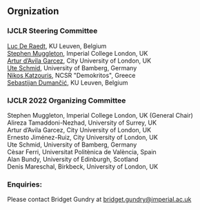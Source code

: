 ## Orgnization

### IJCLR Steering Committee

[Luc De Raedt](https://people.cs.kuleuven.be/~luc.deraedt/), KU Leuven, Belgium <br>
[Stephen Muggleton](http://wp.doc.ic.ac.uk/shm/), Imperial College London, UK <br>
[Artur d’Avila Garcez](http://www.staff.city.ac.uk/~aag/), City University of London, UK <br>
[Ute Schmid](https://www.uni-bamberg.de/en/cogsys/schmid-ute/), University of Bamberg, Germany <br>
[Nikos Katzouris](https://users.iit.demokritos.gr/~nkatz/), NCSR "Demokritos", Greece <br>
[Sebastijan Dumančić](https://sebdumancic.github.io/), KU Leuven, Belgium <br>

### IJCLR 2022 Organizing Committee

Stephen Muggleton, Imperial College London, UK (General Chair) <br>
Alireza Tamaddoni-Nezhad, University of Surrey, UK <br>
Artur d’Avila Garcez, City University of London, UK <br>
Ernesto Jiménez-Ruiz, City University of London, UK <br>
Ute Schmid, University of Bamberg, Germany <br>
Cèsar Ferri, Universitat Politènica de València, Spain <br>
Alan Bundy, University of Edinburgh, Scotland <br>
Denis Mareschal, Birkbeck, University of London, UK <br>

### Enquiries:

Please contact Bridget Gundry at [bridget.gundry@imperial.ac.uk](bridget.gundry@imperial.ac.uk)
